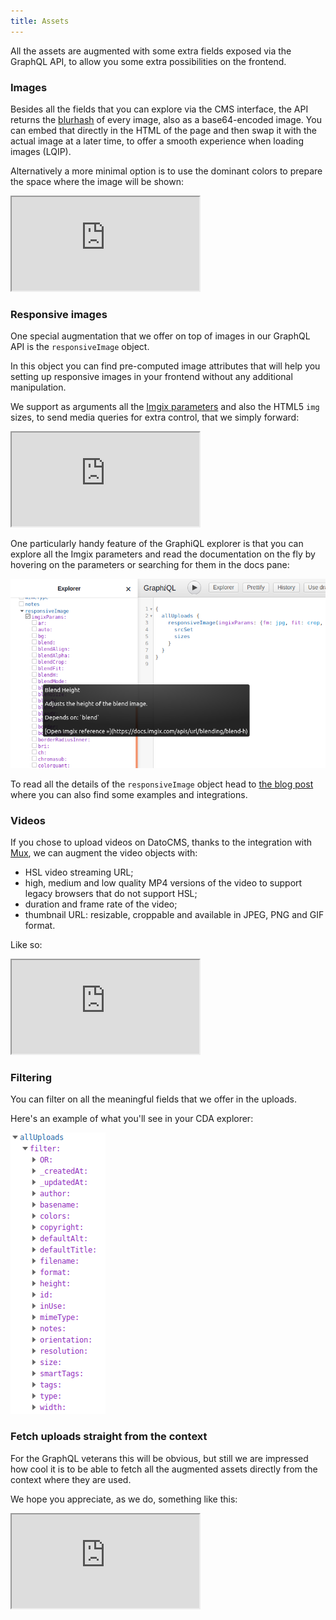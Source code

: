 ```yaml
---
title: Assets
---
```


All the assets are augmented with some extra fields exposed via the
GraphQL API, to allow you some extra possibilities on the frontend.

### Images

Besides all the fields that you can explore via the CMS interface, the API returns
the [blurhash](https://blurha.sh/) of every image, also as a base64-encoded image.
You can embed that directly in the HTML of the page and then swap it with the
actual image at a later time, to offer a smooth experience when loading images (LQIP).

Alternatively a more minimal option is to use the dominant colors to prepare the space
where the image will be shown:

<iframe src="https://cda-explorer.datocms.com/?embed=&apitoken=faeb9172e232a75339242faafb9e56de8c8f13b735f7090964&query=%7B%0A%20%20allUploads%20%7B%0A%20%20%20%20blurhash%0A%20%20%20%20blurUpThumb%0A%20%20%20%20colors%20%7B%20hex%20%7D%0A%20%20%7D%0A%7D%0A"></iframe>

### Responsive images

One special augmentation that we offer on top of images in our GraphQL API is the `responsiveImage`
object.

In this object you can find pre-computed image attributes that will help you setting up responsive
images in your frontend without any additional manipulation.

We support as arguments all the [Imgix parameters](https://docs.imgix.com/apis/url) and also the HTML5
`img` sizes, to send media queries for extra control, that we simply forward:

<iframe src="https://cda-explorer.datocms.com/?embed=&apitoken=faeb9172e232a75339242faafb9e56de8c8f13b735f7090964&query=%7B%0A%20%20allUploads%20%7B%0A%20%20%20%20responsiveImage%28imgixParams%3A%20%7Bfm%3A%20jpg%2C%20fit%3A%20crop%2C%20w%3A%20600%2C%20h%3A%20600%7D%2C%20sizes%3A%20%22%28max-width%3A%20600px%29%20100vw%2C%20600px%22%29%20%7B%0A%20%20%20%20%20%20srcSet%20%20%20%20%20%20%20%20%20%20%20%20%20%23%20%3C-%20HTML5%20src%2Fsrcset%2Fsizes%20attributes%0A%20%20%20%20%09webpSrcSet%20%20%20%20%20%20%20%20%20%23%0A%20%20%20%20%20%20sizes%20%20%20%20%20%20%20%20%20%20%20%20%20%20%23%0A%20%20%20%20%20%20src%20%20%20%20%20%20%20%20%20%20%20%20%20%20%20%20%23%0A%20%20%20%20%20%20%0A%20%20%20%20%20%20width%20%20%20%20%20%20%20%20%20%20%20%20%20%20%23%20%3C-%20size%20information%0A%20%20%20%20%20%20height%20%20%20%20%20%20%20%20%20%20%20%20%20%23%0A%20%20%20%20%20%20aspectRatio%20%20%20%20%20%20%20%20%23%0A%0A%20%20%20%20%20%20alt%20%20%20%20%20%20%20%20%20%20%20%20%20%20%20%20%23%20%3C-%20SEO%20attributes%0A%20%20%20%20%20%20title%20%20%20%20%20%20%20%20%20%20%20%20%20%20%23%0A%0A%20%20%20%20%20%20bgColor%20%20%20%20%20%20%20%20%20%20%20%20%23%20%3C-%20background%20color%20placeholder%0A%0A%20%20%20%20%20%20base64%20%20%20%20%20%20%20%20%20%20%20%20%20%23%20%3C-%20blur-up%20placeholder%2C%20base64-encoded%20JPEG%0A%20%20%20%20%7D%0A%20%20%7D%0A%7D%0A"></iframe>

One particularly handy feature of the GraphiQL explorer is that you can explore all the Imgix parameters
and read the documentation on the fly by hovering on the parameters or searching for them in the docs pane:

![Imgix parameteres in explorer](../images/graphql/imgix-params-explorer.png)

To read all the details of the `responsiveImage` object head to [the blog post](https://www.datocms.com/blog/offer-responsive-progressive-lqip-images-in-2020/#putting-it-all-together-introducing-the-responsiveimage-query)
where you can also find some examples and integrations.

### Videos

If you chose to upload videos on DatoCMS, thanks to the integration with [Mux](https://www.mux.com),
we can augment the video objects with:

- HSL video streaming URL;
- high, medium and low quality MP4 versions of the video to support legacy browsers that do not support HSL;
- duration and frame rate of the video;
- thumbnail URL: resizable, croppable and available in JPEG, PNG and GIF format.

Like so:

<iframe src="https://cda-explorer.datocms.com/?embed=&apitoken=faeb9172e232a75339242faafb9e56de8c8f13b735f7090964&query=%7B%0A%20%20allUploads%28filter%3A%20%7Btype%3A%20%7Beq%3A%20video%7D%2C%20resolution%3A%20%7B%7D%2C%20smartTags%3A%20%7B%7D%7D%29%20%7B%0A%20%20%20%20video%20%7B%0A%20%20%20%20%20%20streamingUrl%0A%20%20%20%20%20%20mp4High%3A%20mp4Url%28res%3A%20high%29%0A%20%20%20%20%20%20mp4Med%3A%20mp4Url%28res%3A%20medium%29%0A%20%20%20%20%20%20mp4Low%3A%20mp4Url%28res%3A%20low%29%0A%20%20%20%20%20%20duration%0A%20%20%20%20%20%20framerate%0A%20%20%20%20%20%20thumbJpg%3A%20thumbnailUrl%28format%3A%20jpg%29%0A%20%20%20%20%20%20thumbPng%3A%20thumbnailUrl%28format%3A%20png%29%0A%20%20%20%20%20%20thumbGif%3A%20thumbnailUrl%28format%3A%20gif%29%0A%20%20%20%20%7D%0A%20%20%7D%0A%7D%0A"></iframe>

### Filtering

You can filter on all the meaningful fields that we offer in the uploads.

Here's an example of what you'll see in your CDA explorer:

![Filter uploads](../images/graphql/uploads-filtering.png)

### Fetch uploads straight from the context

For the GraphQL veterans this will be obvious, but still we are impressed how cool it is to be able to fetch all the augmented assets directly from the context where they are used.

We hope you appreciate, as we do, something like this:

<iframe src="https://cda-explorer.datocms.com/?embed=&apitoken=faeb9172e232a75339242faafb9e56de8c8f13b735f7090964&query=%7B%0A%20%20allBlogPosts%20%7B%0A%20%20%20%20title%0A%20%20%20%20author%20%7B%0A%20%20%20%20%20%20name%0A%20%20%20%20%20%20avatar%20%7B%0A%20%20%20%20%20%20%20%20responsiveImage%20%7B%0A%20%20%20%20%20%20%20%20%20%20base64%0A%20%20%20%20%20%20%20%20%20%20sizes%0A%20%20%20%20%20%20%20%20%20%20srcSet%0A%20%20%20%20%20%20%20%20%20%20alt%0A%20%20%20%20%20%20%20%20%20%20title%0A%20%20%20%20%20%20%20%20%7D%0A%20%20%20%20%20%20%7D%0A%20%20%20%20%7D%0A%20%20%20%20content%20%7B%0A%20%20%20%20%20%20...%20on%20TextRecord%20%7B%0A%20%20%20%20%20%20%20%20text%28markdown%3A%20true%29%0A%20%20%20%20%20%20%7D%0A%20%20%20%20%20%20...%20on%20ImageRecord%20%7B%0A%20%20%20%20%20%20%20%20image%20%7B%0A%20%20%20%20%20%20%20%20%20%20responsiveImage%20%7B%0A%20%20%20%20%20%20%20%20%20%20%20%20base64%0A%20%20%20%20%20%20%20%20%20%20%20%20sizes%0A%20%20%20%20%20%20%20%20%20%20%20%20srcSet%0A%20%20%20%20%20%20%20%20%20%20%20%20alt%0A%20%20%20%20%20%20%20%20%20%20%20%20title%0A%20%20%20%20%20%20%20%20%20%20%7D%0A%20%20%20%20%20%20%20%20%7D%0A%20%20%20%20%20%20%7D%0A%20%20%20%20%20%20...%20on%20InternalVideoRecord%20%7B%0A%20%20%20%20%20%20%20%20video%20%7B%0A%20%20%20%20%20%20%20%20%20%20video%20%7B%0A%20%20%20%20%20%20%20%20%20%20%20%20streamingUrl%0A%20%20%20%20%20%20%20%20%20%20%20%20thumbnailUrl%28format%3A%20jpg%29%0A%20%20%20%20%20%20%20%20%20%20%20%20mp4Url%0A%20%20%20%20%20%20%20%20%20%20%7D%0A%20%20%20%20%20%20%20%20%7D%0A%20%20%20%20%20%20%7D%0A%20%20%20%20%7D%0A%20%20%7D%0A%7D%0A"></iframe>
